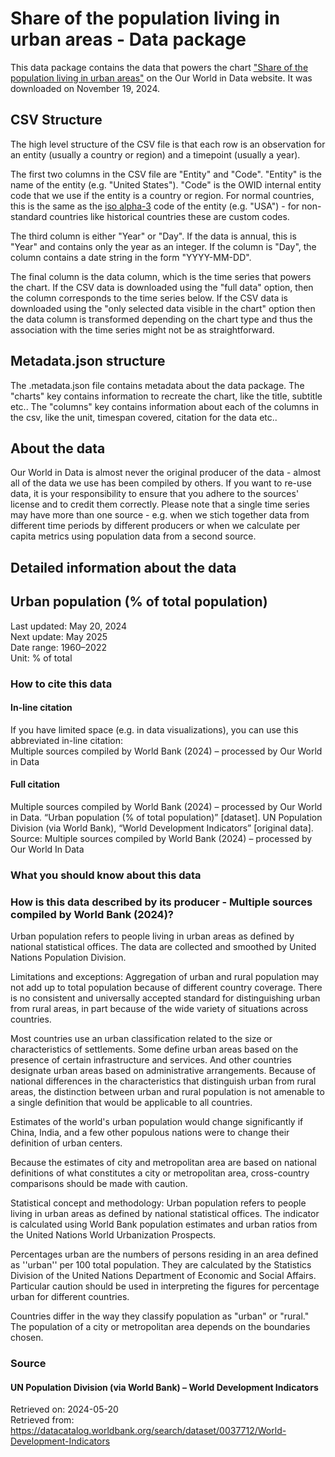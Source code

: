 # Share of the population living in urban areas - Data package

This data package contains the data that powers the chart ["Share of the population living in urban areas"](https://ourworldindata.org/grapher/share-of-population-urban?v=1&csvType=full&useColumnShortNames=false) on the Our World in Data website. It was downloaded on November 19, 2024.

## CSV Structure

The high level structure of the CSV file is that each row is an observation for an entity (usually a country or region) and a timepoint (usually a year).

The first two columns in the CSV file are "Entity" and "Code". "Entity" is the name of the entity (e.g. "United States"). "Code" is the OWID internal entity code that we use if the entity is a country or region. For normal countries, this is the same as the [iso alpha-3](https://en.wikipedia.org/wiki/ISO_3166-1_alpha-3) code of the entity (e.g. "USA") - for non-standard countries like historical countries these are custom codes.

The third column is either "Year" or "Day". If the data is annual, this is "Year" and contains only the year as an integer. If the column is "Day", the column contains a date string in the form "YYYY-MM-DD".

The final column is the data column, which is the time series that powers the chart. If the CSV data is downloaded using the "full data" option, then the column corresponds to the time series below. If the CSV data is downloaded using the "only selected data visible in the chart" option then the data column is transformed depending on the chart type and thus the association with the time series might not be as straightforward.

## Metadata.json structure

The .metadata.json file contains metadata about the data package. The "charts" key contains information to recreate the chart, like the title, subtitle etc.. The "columns" key contains information about each of the columns in the csv, like the unit, timespan covered, citation for the data etc..

## About the data

Our World in Data is almost never the original producer of the data - almost all of the data we use has been compiled by others. If you want to re-use data, it is your responsibility to ensure that you adhere to the sources' license and to credit them correctly. Please note that a single time series may have more than one source - e.g. when we stich together data from different time periods by different producers or when we calculate per capita metrics using population data from a second source.

## Detailed information about the data


## Urban population (% of total population)
Last updated: May 20, 2024  
Next update: May 2025  
Date range: 1960–2022  
Unit: % of total  


### How to cite this data

#### In-line citation
If you have limited space (e.g. in data visualizations), you can use this abbreviated in-line citation:  
Multiple sources compiled by World Bank (2024) – processed by Our World in Data

#### Full citation
Multiple sources compiled by World Bank (2024) – processed by Our World in Data. “Urban population (% of total population)” [dataset]. UN Population Division (via World Bank), “World Development Indicators” [original data].
Source: Multiple sources compiled by World Bank (2024) – processed by Our World In Data

### What you should know about this data

### How is this data described by its producer - Multiple sources compiled by World Bank (2024)?
Urban population refers to people living in urban areas as defined by national statistical offices. The data are collected and smoothed by United Nations Population Division.

Limitations and exceptions: Aggregation of urban and rural population may not add up to total population because of different country coverage. There is no consistent and universally accepted standard for distinguishing urban from rural areas, in part because of the wide variety of situations across countries.

Most countries use an urban classification related to the size or characteristics of settlements. Some define urban areas based on the presence of certain infrastructure and services. And other countries designate urban areas based on administrative arrangements. Because of national differences in the characteristics that distinguish urban from rural areas, the distinction between urban and rural population is not amenable to a single definition that would be applicable to all countries.

Estimates of the world's urban population would change significantly if China, India, and a few other populous nations were to change their definition of urban centers.

Because the estimates of city and metropolitan area are based on national definitions of what constitutes a city or metropolitan area, cross-country comparisons should be made with caution.

Statistical concept and methodology: Urban population refers to people living in urban areas as defined by national statistical offices. The indicator is calculated using World Bank population estimates and urban ratios from the United Nations World Urbanization Prospects.

Percentages urban are the numbers of persons residing in an area defined as ''urban'' per 100 total population. They are calculated by the Statistics Division of the United Nations Department of Economic and Social Affairs. Particular caution should be used in interpreting the figures for percentage urban for different countries.

Countries differ in the way they classify population as "urban" or "rural." The population of a city or metropolitan area depends on the boundaries chosen.

### Source

#### UN Population Division (via World Bank) – World Development Indicators
Retrieved on: 2024-05-20  
Retrieved from: https://datacatalog.worldbank.org/search/dataset/0037712/World-Development-Indicators  


    